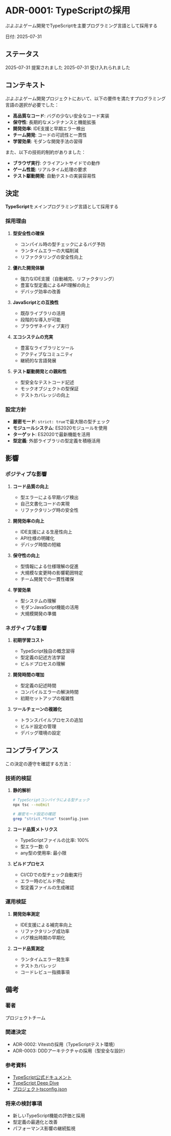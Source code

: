 # ADR-0001: TypeScriptの採用

ぷよぷよゲーム開発でTypeScriptを主要プログラミング言語として採用する

日付: 2025-07-31

## ステータス

2025-07-31 提案されました
2025-07-31 受け入れられました

## コンテキスト

ぷよぷよゲーム開発プロジェクトにおいて、以下の要件を満たすプログラミング言語の選択が必要でした：

- **高品質なコード**: バグの少ない安全なコード実装
- **保守性**: 長期的なメンテナンスと機能拡張
- **開発効率**: IDE支援と早期エラー検出
- **チーム開発**: コードの可読性と一貫性
- **学習効果**: モダンな開発手法の習得

また、以下の技術的制約がありました：

- **ブラウザ実行**: クライアントサイドでの動作
- **ゲーム性能**: リアルタイム処理の要求
- **テスト駆動開発**: 自動テストの実装容易性

## 決定

**TypeScript**をメインプログラミング言語として採用する

### 採用理由

1. **型安全性の確保**
   - コンパイル時の型チェックによるバグ予防
   - ランタイムエラーの大幅削減
   - リファクタリングの安全性向上

2. **優れた開発体験**
   - 強力なIDE支援（自動補完、リファクタリング）
   - 豊富な型定義によるAPI理解の向上
   - デバッグ効率の改善

3. **JavaScriptとの互換性**
   - 既存ライブラリの活用
   - 段階的な導入が可能
   - ブラウザネイティブ実行

4. **エコシステムの充実**
   - 豊富なライブラリとツール
   - アクティブなコミュニティ
   - 継続的な言語発展

5. **テスト駆動開発との親和性**
   - 型安全なテストコード記述
   - モックオブジェクトの型保証
   - テストカバレッジの向上

### 設定方針

- **厳密モード**: `strict: true`で最大限の型チェック
- **モジュールシステム**: ES2020モジュールを使用
- **ターゲット**: ES2020で最新機能を活用
- **型定義**: 外部ライブラリの型定義を積極活用

## 影響

### ポジティブな影響

1. **コード品質の向上**
   - 型エラーによる早期バグ検出
   - 自己文書化コードの実現
   - リファクタリング時の安全性

2. **開発効率の向上**
   - IDE支援による生産性向上
   - API仕様の明確化
   - デバッグ時間の短縮

3. **保守性の向上**
   - 型情報による仕様理解の促進
   - 大規模な変更時の影響範囲特定
   - チーム開発での一貫性確保

4. **学習効果**
   - 型システムの理解
   - モダンJavaScript機能の活用
   - 大規模開発の準備

### ネガティブな影響

1. **初期学習コスト**
   - TypeScript独自の概念習得
   - 型定義の記述方法学習
   - ビルドプロセスの理解

2. **開発時間の増加**
   - 型定義の記述時間
   - コンパイルエラーの解決時間
   - 初期セットアップの複雑性

3. **ツールチェーンの複雑化**
   - トランスパイルプロセスの追加
   - ビルド設定の管理
   - デバッグ環境の設定

## コンプライアンス

この決定の遵守を確認する方法：

### 技術的検証

1. **静的解析**
   ```bash
   # TypeScriptコンパイラによる型チェック
   npx tsc --noEmit
   
   # 厳密モード設定の確認
   grep "strict.*true" tsconfig.json
   ```

2. **コード品質メトリクス**
   - TypeScriptファイルの比率: 100%
   - 型エラー数: 0
   - any型の使用率: 最小限

3. **ビルドプロセス**
   - CI/CDでの型チェック自動実行
   - エラー時のビルド停止
   - 型定義ファイルの生成確認

### 運用検証

1. **開発効率測定**
   - IDE支援による補完率向上
   - リファクタリング成功率
   - バグ検出時期の早期化

2. **コード品質測定**
   - ランタイムエラー発生率
   - テストカバレッジ
   - コードレビュー指摘事項

## 備考

### 著者
プロジェクトチーム

### 関連決定
- ADR-0002: Vitestの採用（TypeScriptテスト環境）
- ADR-0003: DDDアーキテクチャの採用（型安全な設計）

### 参考資料
- [TypeScript公式ドキュメント](https://www.typescriptlang.org/)
- [TypeScript Deep Dive](https://typescript-jp.gitbook.io/deep-dive/)
- [プロジェクトtsconfig.json](../../app/tsconfig.json)

### 将来の検討事項
- 新しいTypeScript機能の評価と採用
- 型定義の最適化と改善
- パフォーマンス影響の継続監視
